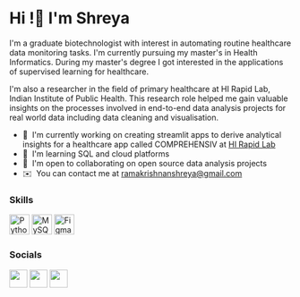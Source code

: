 Hi !👋 I'm Shreya 
===========================================================================================================================================

I'm a graduate biotechnologist with interest in automating routine healthcare data monitoring tasks. I'm currently pursuing my master's in Health Informatics. During my master's degree I got interested in the applications of supervised learning for healthcare. 

I'm also a researcher in the field of primary healthcare at HI Rapid Lab, Indian Institute of Public Health. This research role helped me gain valuable insights on the processes involved in end-to-end data analysis projects for real world data including data cleaning and visualisation.  

* 🚀  I'm currently working on creating streamlit apps to derive analytical insights for a healthcare app called COMPREHENSIV at [HI Rapid Lab](https://hirapidlab.com/)
* 🧠  I'm learning SQL and cloud platforms 
* 🤝  I'm open to collaborating on open source data analysis projects
* ✉️  You can contact me at [ramakrishnanshreya@gmail.com](mailto:ramakrishnanshreya@gmail.com)

### Skills


<p align="left">
<a href="https://www.python.org/" target="_blank" rel="noreferrer"><img src="https://raw.githubusercontent.com/danielcranney/readme-generator/main/public/icons/skills/python-colored.svg" width="36" height="36" alt="Python" /></a>
<a href="https://www.postgresql.org target="_blank" rel="noreferrer"><img src="https://raw.githubusercontent.com/danielcranney/readme-generator/main/public/icons/skills/mysql-colored.svg" width="36" height="36" alt="MySQL" /></a>
<a href="https://www.figma.com/" target="_blank" rel="noreferrer"><img src="https://raw.githubusercontent.com/danielcranney/readme-generator/main/public/icons/skills/figma-colored.svg" width="36" height="36" alt="Figma" /></a>
</p>


### Socials

<p align="left"> <a href="https://discord.com/users/Moonchild_09" target="_blank" rel="noreferrer"><img src="https://raw.githubusercontent.com/danielcranney/readme-generator/main/public/icons/socials/discord.svg" width="32" height="32" /></a> <a href="https://www.github.com/ramakrishnanshreya" target="_blank" rel="noreferrer"><img src="https://raw.githubusercontent.com/danielcranney/readme-generator/main/public/icons/socials/github.svg" width="32" height="32" /></a> <a href="https://www.linkedin.com/in/shreya-ramakrishnan-5bb172253/" target="_blank" rel="noreferrer"><img src="https://raw.githubusercontent.com/danielcranney/readme-generator/main/public/icons/socials/linkedin.svg" width="32" height="32" /></a></p>
